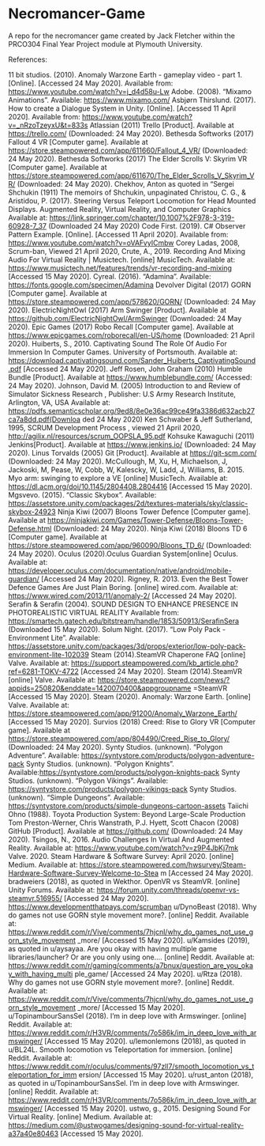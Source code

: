 # Necromancer-Game
A repo for the necromancer game created by Jack Fletcher within the PRCO304 Final Year Project module at Plymouth University.


References: 

11 bit studios. (2010). Anomaly Warzone Earth - gameplay video - part 1. [Online]. [Accessed
24 May 2020]. Available from: https://www.youtube.com/watch?v=j_d4d58u-Lw
Adobe. (2008). “Mixamo Animations”. Available: https://www.mixamo.com/
Asbjørn Thirslund. (2017). How to create a Dialogue System in Unity. [Online]. [Accessed 11
April 2020]. Available from: https://www.youtube.com/watch?v=_nRzoTzeyxU&t=833s
Atlassian (2011) Trello [Product]. Available at https://trello.com/ (Downloaded: 24 May 2020).
Bethesda Softworks (2017) Fallout 4 VR [Computer game]. Available at
https://store.steampowered.com/app/611660/Fallout_4_VR/ (Downloaded: 24 May 2020).
Bethesda Softworks (2017) The Elder Scrolls V: Skyrim VR [Computer game]. Available at
https://store.steampowered.com/app/611670/The_Elder_Scrolls_V_Skyrim_VR/ (Downloaded:
24 May 2020).
Chekhov, Anton as quoted in “Sergei Shchukin (1911) The memoirs of Shchukin, unpaginated
Christou, C. G., & Aristidou, P. (2017). Steering Versus Teleport Locomotion for Head Mounted
Displays. Augmented Reality, Virtual Reality, and Computer Graphics Available at:
https://link.springer.com/chapter/10.1007%2F978-3-319-60928-7_37 (Downloaded 24 May
2020)
Code First. (2019). C# Observer Pattern Example. [Online]. [Accessed 11 April 2020]. Available
from: https://www.youtube.com/watch?v=oVAFvyICmbw
Corey Ladas, 2008, Scrum-ban, Viewed 21 April 2020,
Crute, A., 2019. Recording And Mixing Audio For Virtual Reality | Musictech. [online]
MusicTech. Available at: https://www.musictech.net/features/trends/vr-recording-and-mixing
[Accessed 15 May 2020].
Cyreal. (2016). “Adamina”. Available: https://fonts.google.com/specimen/Adamina
Devolver Digital (2017) GORN [Computer game]. Available at
https://store.steampowered.com/app/578620/GORN/ (Downloaded: 24 May 2020).
ElectricNightOwl (2017) Arm Swinger [Product]. Available at
https://github.com/ElectricNightOwl/ArmSwinger (Downloaded: 24 May 2020).
Epic Games (2017) Robo Recall [Computer game]. Available at
https://www.epicgames.com/roborecall/en-US/home (Downloaded: 21 April 2020).
Huiberts, S., 2010. Captivating Sound The Role Of Audio For Immersion In Computer Games.
University of Portsmouth. Available at:
https://download.captivatingsound.com/Sander_Huiberts_CaptivatingSound.pdf [Accessed 24
May 2020].
Jeff Rosen, John Graham (2010) Humble Bundle [Product]. Available at
https://www.humblebundle.com/ (Accessed: 24 May 2020).
Johnson, David M. (2005) Introduction to and Review of Simulator Sickness Research ,
Publisher: U.S Army Research Institute, Arlington, VA, USA Available at:
https://pdfs.semanticscholar.org/9ed8/8e0e36ac99ce49fa3386d632acb27ca7a8dd.pdf(Downloa
ded 24 May 2020)
Ken Schwaber & Jeff Sutherland, 1995, SCRUM Development Process , viewed 21 April 2020,
http://agilix.nl/resources/scrum_OOPSLA_95.pdf
Kohsuke Kawaguchi (2011) Jenkins[Product]. Available at https://www.jenkins.io/ (Downloaded:
24 May 2020).
Linus Torvalds (2005) Git [Product]. Available at https://git-scm.com/ (Downloaded: 24 May
2020).
McCullough, M, Xu, H, Michaelson, J, Jackoski, M, Pease, W, Cobb, W, Kalescky, W, Ladd, J,
Williams, B. 2015. Myo arm: swinging to explore a VE [online] MusicTech. Available at:
https://dl.acm.org/doi/10.1145/2804408.2804416 [Accessed 15 May 2020].
Mgsvevo. (2015). “Classic Skybox”. Available:
https://assetstore.unity.com/packages/2d/textures-materials/sky/classic-skybox-24923
Ninja Kiwi (2007) Bloons Tower Defence [Computer game]. Available at
https://ninjakiwi.com/Games/Tower-Defense/Bloons-Tower-Defense.html (Downloaded: 24 May
2020).
Ninja Kiwi (2018) Bloons TD 6 [Computer game]. Available at
https://store.steampowered.com/app/960090/Bloons_TD_6/ (Downloaded: 24 May 2020).
Oculus (2020).Oculus Guardian System[online] Oculus. Available at:
https://developer.oculus.com/documentation/native/android/mobile-guardian/ [Accessed 24 May
2020].
Rigney, R. 2013. Even the Best Tower Defence Games Are Just Plain Boring. [online]
wired.com. Available at: https://www.wired.com/2013/11/anomaly-2/ [Accessed 24 May 2020].
Serafin & Serafin (2004). SOUND DESIGN TO ENHANCE PRESENCE IN PHOTOREALISTIC
VIRTUAL REALITY Available from:
https://smartech.gatech.edu/bitstream/handle/1853/50913/SerafinSera (Downloaded 15 May
2020).
Solum Night. (2017). “Low Poly Pack - Environment Lite”. Available:
https://assetstore.unity.com/packages/3d/props/exterior/low-poly-pack-environment-lite-102039
Steam (2014).SteamVR Chaperone FAQ [online] Valve. Available at:
https://support.steampowered.com/kb_article.php?ref=6281-TOKV-4722 [Accessed 24 May
2020].
Steam (2014).SteamVR [online] Valve. Available at:
https://store.steampowered.com/news/?appids=250820&enddate=1420070400&appgroupname
=SteamVR [Accessed 15 May 2020].
Steam (2020). Anomaly: Warzone Earth. [online] Valve. Available at:
https://store.steampowered.com/app/91200/Anomaly_Warzone_Earth/ [Accessed 15 May
2020].
Survios (2018) Creed: Rise to Glory VR [Computer game]. Available at
https://store.steampowered.com/app/804490/Creed_Rise_to_Glory/ (Downloaded: 24 May
2020).
Synty Studios. (unknown). “Polygon Adventure”. Available:
https://syntystore.com/products/polygon-adventure-pack
Synty Studios. (unknown). “Polygon Knights”.
Available:https://syntystore.com/products/polygon-knights-pack
Synty Studios. (unknown). “Polygon Vikings”. Available:
https://syntystore.com/products/polygon-vikings-pack
Synty Studios. (unknown). “Simple Dungeons”. Available:
https://syntystore.com/products/simple-dungeons-cartoon-assets
Taiichi Ohno (1988). Toyota Production System: Beyond Large-Scale Production
Tom Preston-Werner, Chris Wanstrath, P.J. Hyett, Scott Chacon (2008) GitHub [Product].
Available at https://github.com/ (Downloaded: 24 May 2020).
Tsingos, N., 2016. Audio Challenges In Virtual And Augmented Reality. Available at:
https://www.youtube.com/watch?v=z9P4JbKj7mk
Valve. 2020. Steam Hardware & Software Survey: April 2020. [online] Medium. Available at:
https://store.steampowered.com/hwsurvey/Steam-Hardware-Software-Survey-Welcome-to-Stea
m [Accessed 24 May 2020].
bradweiers (2018), as quoted in Wekthor. OpenVR vs SteamVR. [online] Unity Forums.
Available at: https://forum.unity.com/threads/openvr-vs-steamvr.516955/ [Accessed 24 May
2020].
https://www.developmentthatpays.com/scrumban
u/DynoBeast (2018). Why do games not use GORN style movement more?. [online] Reddit.
Available at:
https://www.reddit.com/r/Vive/comments/7hjcnl/why_do_games_not_use_gorn_style_movement
_more/ [Accessed 15 May 2020].
u/Kamsides (2019), as quoted in u/aysayaa. Are you okay with having multiple game
libraries/launcher? Or are you only using one.... [online] Reddit. Available at:
https://www.reddit.com/r/gaming/comments/a7bnux/question_are_you_okay_with_having_multi
ple_game/ [Accessed 24 May 2020].
u/Rtza (2018). Why do games not use GORN style movement more?. [online] Reddit. Available
at:
https://www.reddit.com/r/Vive/comments/7hjcnl/why_do_games_not_use_gorn_style_movement
_more/ [Accessed 15 May 2020].
u/TopinambourSansSel (2018). I’m in deep love with Armswinger. [online] Reddit. Available at:
https://www.reddit.com/r/H3VR/comments/7o586k/im_in_deep_love_with_armswinger/
[Accessed 15 May 2020].
u/lemonlemons (2018), as quoted in u/BL24L. Smooth locomotion vs Teleportation for
immersion. [online] Reddit. Available at:
https://www.reddit.com/r/oculus/comments/97zll7/smooth_locomotion_vs_teleportation_for_imm
ersion/ [Accessed 15 May 2020].
u/rust_anton (2018), as quoted in u/TopinambourSansSel. I’m in deep love with Armswinger.
[online] Reddit. Available at:
https://www.reddit.com/r/H3VR/comments/7o586k/im_in_deep_love_with_armswinger/
[Accessed 15 May 2020].
ustwo, g., 2015. Designing Sound For Virtual Reality. [online] Medium. Available at:
https://medium.com/@ustwogames/designing-sound-for-virtual-reality-a37a40e80463
[Accessed 15 May 2020].